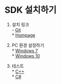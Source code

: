
# SDK 설치하기

1. 설치 링크
<br>- [Git](https://github.com/CREVIS/Camera/tree/master/MCam40)
<br>* [Hompage](https://crevis.co.kr/Customer/download)

2. PC 환경 설정하기
<br>* [Windows 7](https://github.com/CREVIS/Camera/blob/master/Examples/SDK%20%EC%84%A4%EC%B9%98%ED%95%98%EA%B8%B0/MarkDownPages/Windows%207.md)
<br>* [Windows 10](https://github.com/CREVIS/Camera/blob/master/Examples/SDK%20%EC%84%A4%EC%B9%98%ED%95%98%EA%B8%B0/MarkDownPages/Windows%207.md)


3. 테스트
<br>* [C++](https://github.com/CREVIS/Camera/blob/master/Examples/SDK%20%EC%84%A4%EC%B9%98%ED%95%98%EA%B8%B0/MarkDownPages/C%2B%2B.md)
<br>* [C#](https://github.com/CREVIS/Camera/blob/master/Examples/SDK%20%EC%84%A4%EC%B9%98%ED%95%98%EA%B8%B0/MarkDownPages/C%2B%2B.md)
